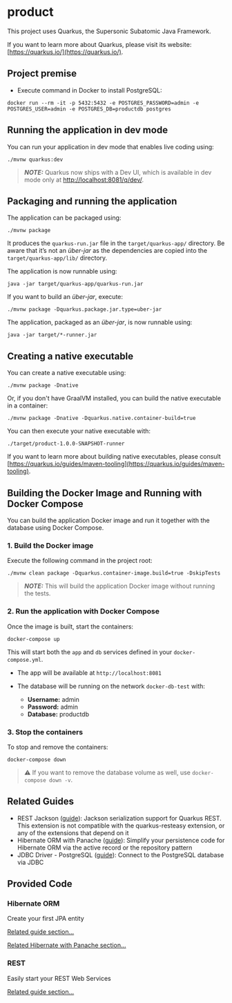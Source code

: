 # product

This project uses Quarkus, the Supersonic Subatomic Java Framework.

If you want to learn more about Quarkus, please visit its website: [https://quarkus.io/](https://quarkus.io/).

## Project premise

* Execute command in Docker to install PostgreSQL:

```shell
docker run --rm -it -p 5432:5432 -e POSTGRES_PASSWORD=admin -e POSTGRES_USER=admin -e POSTGRES_DB=productdb postgres
```

## Running the application in dev mode

You can run your application in dev mode that enables live coding using:

```shell
./mvnw quarkus:dev
```

> ***NOTE:*** Quarkus now ships with a Dev UI, which is available in dev mode only at [http://localhost:8081/q/dev/](http://localhost:8081/q/dev/).

## Packaging and running the application

The application can be packaged using:

```shell
./mvnw package
```

It produces the `quarkus-run.jar` file in the `target/quarkus-app/` directory.
Be aware that it’s not an *über-jar* as the dependencies are copied into the `target/quarkus-app/lib/` directory.

The application is now runnable using:

```shell
java -jar target/quarkus-app/quarkus-run.jar
```

If you want to build an *über-jar*, execute:

```shell
./mvnw package -Dquarkus.package.jar.type=uber-jar
```

The application, packaged as an *über-jar*, is now runnable using:

```shell
java -jar target/*-runner.jar
```

## Creating a native executable

You can create a native executable using:

```shell
./mvnw package -Dnative
```

Or, if you don't have GraalVM installed, you can build the native executable in a container:

```shell
./mvnw package -Dnative -Dquarkus.native.container-build=true
```

You can then execute your native executable with:

```shell
./target/product-1.0.0-SNAPSHOT-runner
```

If you want to learn more about building native executables, please consult [https://quarkus.io/guides/maven-tooling](https://quarkus.io/guides/maven-tooling).

## Building the Docker Image and Running with Docker Compose

You can build the application Docker image and run it together with the database using Docker Compose.

### 1. Build the Docker image

Execute the following command in the project root:

```shell
./mvnw clean package -Dquarkus.container-image.build=true -DskipTests
```

> ***NOTE:*** This will build the application Docker image without running the tests.

### 2. Run the application with Docker Compose

Once the image is built, start the containers:

```shell
docker-compose up
```

This will start both the `app` and `db` services defined in your `docker-compose.yml`.

* The app will be available at `http://localhost:8081`
* The database will be running on the network `docker-db-test` with:

  * **Username:** admin
  * **Password:** admin
  * **Database:** productdb

### 3. Stop the containers

To stop and remove the containers:

```shell
docker-compose down
```

> ⚠️ If you want to remove the database volume as well, use `docker-compose down -v`.

## Related Guides

* REST Jackson ([guide](https://quarkus.io/guides/rest#json-serialisation)): Jackson serialization support for Quarkus REST. This extension is not compatible with the quarkus-resteasy extension, or any of the extensions that depend on it
* Hibernate ORM with Panache ([guide](https://quarkus.io/guides/hibernate-orm-panache)): Simplify your persistence code for Hibernate ORM via the active record or the repository pattern
* JDBC Driver - PostgreSQL ([guide](https://quarkus.io/guides/datasource)): Connect to the PostgreSQL database via JDBC

## Provided Code

### Hibernate ORM

Create your first JPA entity

[Related guide section...](https://quarkus.io/guides/hibernate-orm)

[Related Hibernate with Panache section...](https://quarkus.io/guides/hibernate-orm-panache)

### REST

Easily start your REST Web Services

[Related guide section...](https://quarkus.io/guides/getting-started-reactive#reactive-jax-rs-resources)
